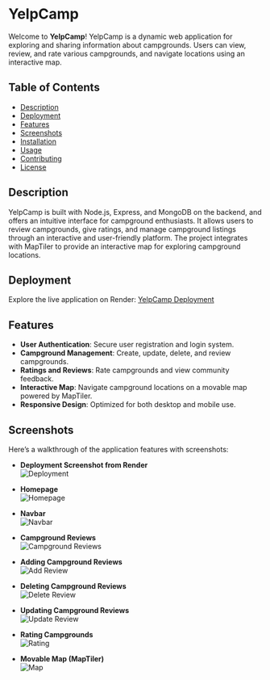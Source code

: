 # YelpCamp

Welcome to **YelpCamp**! YelpCamp is a dynamic web application for exploring and sharing information about campgrounds. Users can view, review, and rate various campgrounds, and navigate locations using an interactive map.

## Table of Contents

- [Description](#description)
- [Deployment](#deployment)
- [Features](#features)
- [Screenshots](#screenshots)
- [Installation](#installation)
- [Usage](#usage)
- [Contributing](#contributing)
- [License](#license)

## Description

YelpCamp is built with Node.js, Express, and MongoDB on the backend, and offers an intuitive interface for campground enthusiasts. It allows users to review campgrounds, give ratings, and manage campground listings through an interactive and user-friendly platform. The project integrates with MapTiler to provide an interactive map for exploring campground locations.

## Deployment

Explore the live application on Render: [YelpCamp Deployment](https://your-yelpcamp-link.com)

## Features

- **User Authentication**: Secure user registration and login system.
- **Campground Management**: Create, update, delete, and review campgrounds.
- **Ratings and Reviews**: Rate campgrounds and view community feedback.
- **Interactive Map**: Navigate campground locations on a movable map powered by MapTiler.
- **Responsive Design**: Optimized for both desktop and mobile use.

## Screenshots

Here’s a walkthrough of the application features with screenshots:

- **Deployment Screenshot from Render**  
  ![Deployment](path/to/your/deployment-screenshot.png)

- **Homepage**  
  ![Homepage](path/to/your/homepage-screenshot.png)

- **Navbar**  
  ![Navbar](path/to/your/navbar-screenshot.png)

- **Campground Reviews**  
  ![Campground Reviews](path/to/your/campground-reviews-screenshot.png)

- **Adding Campground Reviews**  
  ![Add Review](path/to/your/add-review-screenshot.png)

- **Deleting Campground Reviews**  
  ![Delete Review](path/to/your/delete-review-screenshot.png)

- **Updating Campground Reviews**  
  ![Update Review](path/to/your/update-review-screenshot.png)

- **Rating Campgrounds**  
  ![Rating](path/to/your/rating-screenshot.png)

- **Movable Map (MapTiler)**  
  ![Map](path/to/your/map-screenshot.png)
